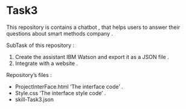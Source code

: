 # Task3
This repository is contains a chatbot , that helps users to answer their questions about smart methods company .

SubTask of this repository :
1. Create the assistant IBM Watson and export it as a JSON file .
2. Integrate with a website .

Repository’s files :
- ProjectInterFace.html ‘The interface code’ .
- Style.css ‘The interface style code’ .
- skill-Task3.json
